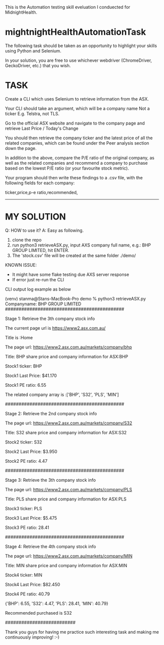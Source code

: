 This is the Automation testing skill eveluation I conduected for MidnightHealth.

# mightnightHealthAutomationTask

The following task should be taken as an opportunity to highlight your skills using Python and Selenium. 

In your solution, you are free to use whichever webdriver (ChromeDriver, GeckoDriver, etc.) that you wish.

# TASK
Create a CLI which uses Selenium to retrieve information from the ASX.

Your CLI should take an argument, which will be a company name Not a ticker E.g. Telstra, not TLS.

Go to the official ASX website and navigate to the company page and retrieve Last Price / Today's Change

You should then retrieve the company ticker and the latest price of all the related companies, which can be found under the Peer analysis section down the page.

In addition to the above, compare the P/E ratio of the original company, as well as the related companies and
recommend a company to purchase based on the lowest P/E ratio (or your favourite stock metric).

Your program should then write these findings to a .csv file, with the following fields for each company:

ticker,price,p-e ratio,recommended,

-------

# MY SOLUTION

Q: HOW to use it?
A: Easy as following. 
  1) clone the repo
  2) run python3 retrieveASX.py, input AXS company full name, e.g.: BHP GROUP LIMITED, hit ENTER.
  3) The 'stock.csv' file will be created at the same folder ./demo/

KNOWN ISSUE:
 - It might have some flake testing due AXS server response
 - If error just re-run the CLI
 

>>>>>>>>>>>>>>>>>>>>>>>>>>>
CLI output log example as below
>>>>>>>>>>>>>>>>>>>>>>>>>>>

(venv) stanma@Stans-MacBook-Pro demo % python3 retrieveASX.py 
Companyname: BHP GROUP LIMITED
############################################

Stage 1: Retrieve the 3th company stock info

The current page url is https://www2.asx.com.au/

Title is :Home

The page url: https://www2.asx.com.au/markets/company/bhp

Title: BHP share price and company information for ASX:BHP

Stock1 ticker: BHP

Stock1 Last Price: $41.170

Stock1 PE ratio: 6.55

The related company array is :['BHP', 'S32', 'PLS', 'MIN']

############################################

Stage 2: Retrieve the 2nd company stock info

The page url: https://www2.asx.com.au/markets/company/S32

Title: S32 share price and company information for ASX:S32

Stock2 ticker: S32

Stock2 Last Price: $3.950

Stock2 PE ratio: 4.47

############################################

Stage 3: Retrieve the 3th company stock info

The page url: https://www2.asx.com.au/markets/company/PLS

Title: PLS share price and company information for ASX:PLS

Stock3 ticker: PLS

Stock3 Last Price: $5.475

Stock3 PE ratio: 28.41

############################################

Stage 4: Retrieve the 4th company stock info

The page url: https://www2.asx.com.au/markets/company/MIN

Title: MIN share price and company information for ASX:MIN

Stock4 ticker: MIN

Stock4 Last Price: $82.450

Stock4 PE ratio: 40.79

{'BHP': 6.55, 'S32': 4.47, 'PLS': 28.41, 'MIN': 40.79}

Recommended purchased is S32

##########################

Thank you guys for having me practice such interesting task and making me continuously improving! :-)

